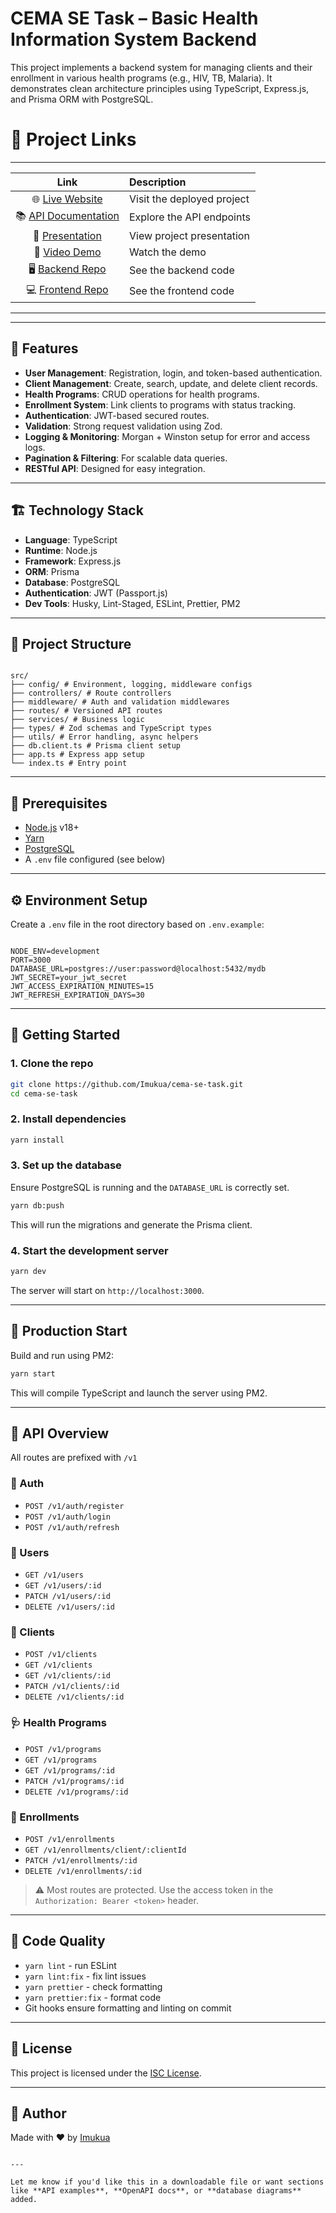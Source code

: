 # CEMA SE Task – Basic Health Information System Backend

This project implements a backend system for managing clients and their enrollment in various health programs (e.g., HIV, TB, Malaria). It demonstrates clean architecture principles using TypeScript, Express.js, and Prisma ORM with PostgreSQL.

# 🔗 Project Links

---

|                                                          Link                                                           | Description                |
| :---------------------------------------------------------------------------------------------------------------------: | :------------------------- |
|                                🌐 [Live Website](https://cemasystem.vercel.app/landing)                                 | Visit the deployed project |
|                             📚 [API Documentation](https://cemasystem.vercel.app/api-docs)                              | Explore the API endpoints  |
| 🎤 [Presentation](https://docs.google.com/presentation/d/1CWhjayWJKWvvWRca8X6KXrs4F14mfR4xaur6P8TPWCw/edit?usp=sharing) | View project presentation  |
|           🎥 [Video Demo](https://drive.google.com/file/d/19CTpUJV7c8-Z1nGFRVsmE0Y64AzhBk3I/view?usp=sharing)           | Watch the demo             |
|                                🖥️ [Backend Repo](https://github.com/Imukua/cema-se-task)                                | See the backend code       |
|                          💻 [Frontend Repo](https://github.com/Imukua/cema-se-task/tree/main)                           | See the frontend code      |

---

---

## 🧩 Features

- **User Management**: Registration, login, and token-based authentication.
- **Client Management**: Create, search, update, and delete client records.
- **Health Programs**: CRUD operations for health programs.
- **Enrollment System**: Link clients to programs with status tracking.
- **Authentication**: JWT-based secured routes.
- **Validation**: Strong request validation using Zod.
- **Logging & Monitoring**: Morgan + Winston setup for error and access logs.
- **Pagination & Filtering**: For scalable data queries.
- **RESTful API**: Designed for easy integration.

---

## 🏗️ Technology Stack

- **Language**: TypeScript
- **Runtime**: Node.js
- **Framework**: Express.js
- **ORM**: Prisma
- **Database**: PostgreSQL
- **Authentication**: JWT (Passport.js)
- **Dev Tools**: Husky, Lint-Staged, ESLint, Prettier, PM2

---

## 📁 Project Structure

```

src/
├── config/ # Environment, logging, middleware configs
├── controllers/ # Route controllers
├── middleware/ # Auth and validation middlewares
├── routes/ # Versioned API routes
├── services/ # Business logic
├── types/ # Zod schemas and TypeScript types
├── utils/ # Error handling, async helpers
├── db.client.ts # Prisma client setup
├── app.ts # Express app setup
└── index.ts # Entry point

```

---

## 🔧 Prerequisites

- [Node.js](https://nodejs.org/) v18+
- [Yarn](https://yarnpkg.com/)
- [PostgreSQL](https://www.postgresql.org/)
- A `.env` file configured (see below)

---

## ⚙️ Environment Setup

Create a `.env` file in the root directory based on `.env.example`:

```

NODE_ENV=development
PORT=3000
DATABASE_URL=postgres://user:password@localhost:5432/mydb
JWT_SECRET=your_jwt_secret
JWT_ACCESS_EXPIRATION_MINUTES=15
JWT_REFRESH_EXPIRATION_DAYS=30

```

---

## 🚀 Getting Started

### 1. Clone the repo

```bash
git clone https://github.com/Imukua/cema-se-task.git
cd cema-se-task
```

### 2. Install dependencies

```bash
yarn install
```

### 3. Set up the database

Ensure PostgreSQL is running and the `DATABASE_URL` is correctly set.

```bash
yarn db:push
```

This will run the migrations and generate the Prisma client.

### 4. Start the development server

```bash
yarn dev
```

The server will start on `http://localhost:3000`.

---

## 🏁 Production Start

Build and run using PM2:

```bash
yarn start
```

This will compile TypeScript and launch the server using PM2.

---

## 🧪 API Overview

All routes are prefixed with `/v1`

### 🔐 Auth

- `POST /v1/auth/register`
- `POST /v1/auth/login`
- `POST /v1/auth/refresh`

### 👤 Users

- `GET /v1/users`
- `GET /v1/users/:id`
- `PATCH /v1/users/:id`
- `DELETE /v1/users/:id`

### 🧍 Clients

- `POST /v1/clients`
- `GET /v1/clients`
- `GET /v1/clients/:id`
- `PATCH /v1/clients/:id`
- `DELETE /v1/clients/:id`

### 🩺 Health Programs

- `POST /v1/programs`
- `GET /v1/programs`
- `GET /v1/programs/:id`
- `PATCH /v1/programs/:id`
- `DELETE /v1/programs/:id`

### 🧾 Enrollments

- `POST /v1/enrollments`
- `GET /v1/enrollments/client/:clientId`
- `PATCH /v1/enrollments/:id`
- `DELETE /v1/enrollments/:id`

> ⚠️ Most routes are protected. Use the access token in the `Authorization: Bearer <token>` header.

---

## 🧹 Code Quality

- `yarn lint` - run ESLint
- `yarn lint:fix` - fix lint issues
- `yarn prettier` - check formatting
- `yarn prettier:fix` - format code
- Git hooks ensure formatting and linting on commit

---

## 📜 License

This project is licensed under the [ISC License](LICENSE).

---

## 🙌 Author

Made with ❤️ by [Imukua](https://github.com/Imukua)

```

---

Let me know if you'd like this in a downloadable file or want sections like **API examples**, **OpenAPI docs**, or **database diagrams** added.
```
